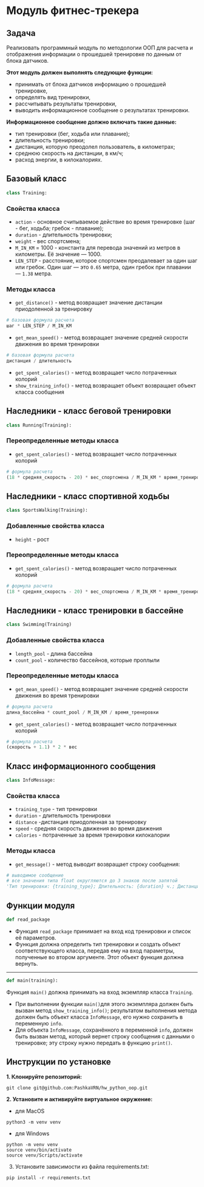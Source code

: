 # Модуль фитнес-трекера
## Задача
Реализовать программный модуль по методологии ООП для расчета и отображения информации
о прошедшей тренировке по данным от блока датчиков.

**Этот модуль должен выполнять следующие функции:**
* принимать от блока датчиков информацию о прошедшей тренировке,
* определять вид тренировки,
* рассчитывать результаты тренировки,
* выводить информационное сообщение о результатах тренировки.

**Информационное сообщение должно включать такие данные:**
* тип тренировки (бег, ходьба или плавание);
* длительность тренировки;
* дистанция, которую преодолел пользователь, в километрах;
* среднюю скорость на дистанции, в км/ч;
* расход энергии, в килокалориях.

## Базовый класс
```python
class Training:
```
### Свойства класса
* `action` - основное считываемое действие во время тренировке (шаг - бег, ходьба; гребок - плавание);
* `duration` - длительность тренировки;
* `weight` - вес спортсмена;
* `M_IN_KM` = 1000 - константа для перевода значений из метров в километры. Её значение — 1000.
* `LEN_STEP` - расстояние, которое спортсмен преодалевает за один шаг или гребок. Один шаг — это  `0.65` метра, один гребок
при плавании — `1.38` метра.

### Методы класса
* `get_distance()` - метод возвращает значение дистанции приодоленной за тренировку
```python
# базовая формула расчета
шаг * LEN_STEP / M_IN_KM
```
* `get_mean_speed()` - метод возвращает значение средней скорости движения во время тренировки
```python
# базовая формула расчета
дистанция / длительность
```
* `get_spent_calories()` - метод возвращает число потраченных колорий
* `show_training_info()` - метод возвращает объект возвращает объект класса сообщения


## Наследники - класс беговой тренировки
```python
class Running(Training):
```

### Переопределенные методы класса
* `get_spent_calories()` - метод возвращает число потраченных колорий
```python
# формула расчета
(18 * средняя_скорость - 20) * вес_спортсмена / M_IN_KM * время_тренировки_в_минутах
```

## Наследники - класс спортивной ходьбы
```python
class SportsWalking(Training):
```
### Добавленные свойства класса
* `height` - рост

### Переопределенные методы класса
* `get_spent_calories()` - метод возвращает число потраченных колорий
```python
# формула расчета
(18 * средняя_скорость - 20) * вес_спортсмена / M_IN_KM * время_тренировки_в_минутах
```

## Наследники - класс тренировки в бассейне
```python
class Swimming(Training)
```
### Добавленные свойства класса
* `length_pool` - длина бассейна
* `count_pool` - количество бассейнов, которые проплыли

### Переопределенные методы класса
* `get_mean_speed()` - метод возвращает значение средней скорости движения во время тренировки
```python
# формула расчета
длина_бассейна * count_pool / M_IN_KM / время_тренеровки
```
* `get_spent_calories()` - метод возвращает число потраченных колорий
```python
# формула расчета
(скорость + 1.1) * 2 * вес
```
## Класс информационного сообщения
```python
class InfoMessage:
```
### Свойства класса
* `training_type` - тип тренировки
* `duration` - длительность тренировки
* `distance` -дистанция приодоленная за тренировку
* `speed` - средняя скорость движения во время движения
* `calories` - потраченные за время тренировки килокалории


### Методы класса
* `get_message()` - метод выводит возвращает строку сообщения:
```python
# выводимое сообщение
# все значения типа float округляются до 3 знаков после запятой
'Тип тренировки: {training_type}; Длительность: {duration} ч.; Дистанция: {distance} км; Ср. скорость: {speed} км/ч; Потрачено ккал: {calories}'.
```

## Функции модуля

```python
def read_package
```
* Функция `read_package` принимает на вход код тренировки и список её параметров.
* Функция должна определить тип тренировки и создать объект соответствующего класса,
передав ему на вход параметры, полученные во втором аргументе. Этот объект функция должна вернуть.

---
```python
def main(training):
```
Функция `main()` должна принимать на вход экземпляр класса `Training`.

- При выполнении функции `main()`для этого экземпляра должен быть вызван метод `show_training_info()`;
результатом выполнения метода должен быть объект класса `InfoMessage`, его нужно сохранить в переменную `info`.
- Для объекта `InfoMessage`, сохранённого в переменной `info`, должен быть вызван метод,
который вернет строку сообщения с данными о тренировке; эту строку нужно передать в функцию `print()`.

## Инструкции по установке
**1. Клонируйте репозиторий:**
```
git clone git@github.com:PashkaVRN/hw_python_oop.git
```

**2. Установите и активируйте виртуальное окружение:**
- для MacOS
```
python3 -m venv venv
```
- для Windows
```
python -m venv venv
source venv/bin/activate
source venv/Scripts/activate
```

3. Установите зависимости из файла requirements.txt:
```
pip install -r requirements.txt